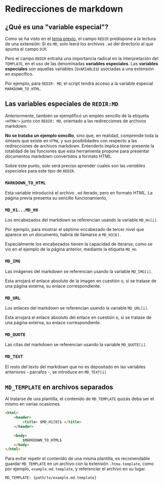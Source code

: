 
# Redirecciones de markdown

## ¿Qué es una "variable especial"?

Como se ha visto en el [tema previo](3first_project.md), el campo `REDIR` predispone a la lectura de una extensión: Si es `MD`, solo leerá los archivos `.md` del directorio al que apunta el campo `DIR`.  

Pero el campo `REDIR` entraña una importancia radical en la interpretación del `TEMPLATE`, en el uso de las denominadas **variables especiales**. Las **variables especiales** son aquellas variables (`$VARIABLE$`) asociadas a una extensión en específico.

Por ejemplo, para `REDIR: MD`, el script tendrá acceso a la variable especial `MARKDOWN_TO_HTML`.

## Las variables especiales de `REDIR:MD`

Anteriormente, también se ejemplificó un empleo sencillo de la etiqueta `<HTMA!>` junto con `REDIR: MD`, orientado a las redirecciones de archivos markdown. 

**No se trataba un ejemplo sencillo**, sino que, en realidad, comprende toda la sintaxis que existe en `HTMA`, y sus posibilidades con respecto a las redirecciones de archivos markdown. Entenderlo implica tener presente la totalidad de las funciones que esta herramienta propone para presentar documentos markdown convertidos a formato HTML.

Sobre este punto, solo será preciso aprender cuales son las *variables especiales* para este tipo de `REDIR`.

### `MARKDOWN_TO_HTML`

Esta variable introducirá el archivo `.md` iterado, pero en formato HTML. La página previa presenta su sencillo funcionamiento,

### **`MD_H1...MD_H6`**

Los encabezados del markdown se referencian usando la variable `MD_Hn[i]`. 

Por ejemplo, para mostrar el séptimo encabezado de tercer nivel que aparece en un documento, habría de llamarse a `MD_H3[6]`.

Especialmente los encabezados tienen la capacidad de iterarse, como se vio en el ejemplo de la página anterior, mediante la etiqueta `MD_Hn`

### **`MD_IMG`**

Las imágenes del markdown se referencian usando la variable `MD_IMG[i]`. 

Esta arrojará el enlace absoluto de la imagen en cuestión o, si se tratase de una página externa, su enlace correspondiente. 

### **`MD_URL`**

Los enlaces del markdown se referencian usando la variable `MD_URL[i]`. 

Esta arrojará el enlace absoluto del enlace en cuestión o, si se tratase de una página externa, su enlace correspondiente. 

### **`MD_QUOTE`**

Las citas del markdown se referencian usando la variable `MD_QUOTE[i]`. 

### **`MD_TEXT`**

El resto del texto del markdown que no es depositado en las variables anteriores - párrafos -, se introduce en `MD_TEXT[i]`

## `MD_TEMPLATE` en archivos separados

Al tratarse de una plantilla, el contenido de `MD_TEMPLATE` quizás deba ser el mismo en varias ocasiones. 

``` html
<html>
    <header>
        <title> $MD_H1[0]$ </title>
    </header>
    
    <body>
        $MARKDOWN_TO_HTML$
    </body>
</html>
```

Para evitar repetir el contenido de una misma plantilla, es recomendable guardar `MD_TEMPLATE` en un archivo con la extensión `.htma.template`, como por ejemplo, `example.md.template`, y referenciar el archivo en su lugar.

``` bash
MD_TEMPLATE: {path/to/example.md.template}
```

